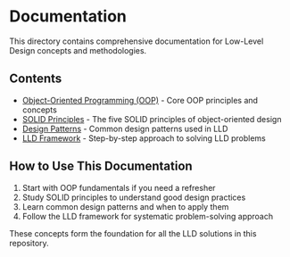 # Documentation

This directory contains comprehensive documentation for Low-Level Design concepts and methodologies.

## Contents

- [Object-Oriented Programming (OOP)](./oop.md) - Core OOP principles and concepts
- [SOLID Principles](./solid.md) - The five SOLID principles of object-oriented design
- [Design Patterns](./design-patterns.md) - Common design patterns used in LLD
- [LLD Framework](./lld-framework.md) - Step-by-step approach to solving LLD problems

## How to Use This Documentation

1. Start with OOP fundamentals if you need a refresher
2. Study SOLID principles to understand good design practices
3. Learn common design patterns and when to apply them
4. Follow the LLD framework for systematic problem-solving approach

These concepts form the foundation for all the LLD solutions in this repository.
